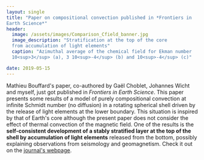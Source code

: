 ```yaml
---
layout: single
title: "Paper on compositional convection published in *Frontiers in
Earth Science*"
header:
  image: /assets/images/Comparison_Cfield_banner.jpg
  image_description: "Stratification at the top of the core
  from accumulation of light elements"
  caption: "Azimuthal average of the chemical field for Ekman number
  10<sup>3</sup> (a), 3 10<sup>-4</sup> (b) and 10<sup>-4</sup> (c)"

date: 2019-05-15
---
```


Mathieu Bouffard's paper, co-authored by Gaël Choblet, Johannes Wicht
and myself, just got published in *Frontiers in Earth Science*.
This paper presents some results of a model of purely compositional
convection at infinite Schmidt number (no diffusion) in a rotating
spherical shell driven by the release of light elements at the lower
boundary. This situation is inspired by that of Earth's core although
the present paper does not consider the effect of thermal convection
of the magnetic field. One of the results is the **self-consistent
development of a stably stratified layer at the top of the shell by
accumulation of light elements** released from the bottom, possibly
explaining observations from seismology and geomagnetism.
Check it out on the
[journal's webpage](https://www.frontiersin.org/articles/10.3389/feart.2019.00099/full).
